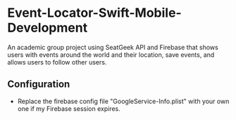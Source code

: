 # Event-Locator-Swift-Mobile-Development
An academic group project using SeatGeek API and Firebase that shows users with events around the world and their location, save events, and allows users to follow other users.


## Configuration
- Replace the firebase config file "GoogleService-Info.plist" with your own one if my Firebase session expires.
